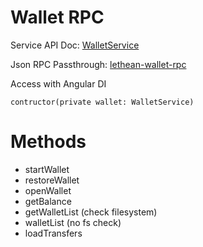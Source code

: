 # Wallet RPC

Service API Doc: [WalletService](https://letheanvpn.github.io/app/injectables/WalletService.html)

Json RPC Passthrough: [lethean-wallet-rpc](https://letheanvpn.github.io/app/injectables/WalletRpcService.html)

Access with Angular DI

`contructor(private wallet: WalletService)`

# Methods

- startWallet
- restoreWallet
- openWallet
- getBalance
- getWalletList (check filesystem)
- walletList (no fs check)
- loadTransfers
